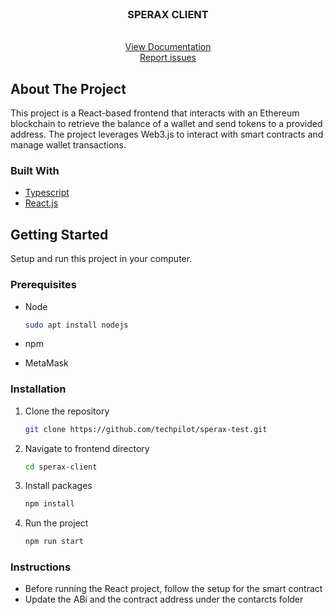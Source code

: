 <br />
<div align="center">
  <h3 align="center">SPERAX CLIENT</h3>

  <p align="center">
    <br />
    <a href="https://github.com/techpilot/sperax-test/blob/main/sperax-client/public/sperax-client-documentation.pdf">View Documentation</a>
    <br />
    <a href="https://github.com/techpilot/sperax-test.git/issues">Report issues</a>
  </p>
</div>

## About The Project

This project is a React-based frontend that interacts with an Ethereum blockchain to retrieve the balance of a wallet and send tokens to a provided address. The project leverages Web3.js to interact with smart contracts and manage wallet transactions.

### Built With

- [Typescript][Typescript_url]
- [React.js][React_js]

## Getting Started

Setup and run this project in your computer.

### Prerequisites

- Node

  ```sh
  sudo apt install nodejs
  ```

- npm

- MetaMask

### Installation

1. Clone the repository
   ```sh
   git clone https://github.com/techpilot/sperax-test.git
   ```
2. Navigate to frontend directory

   ```sh
   cd sperax-client
   ```

3. Install packages
   ```sh
   npm install
   ```
4. Run the project
   ```sh
   npm run start
   ```

### Instructions

- Before running the React project, follow the setup for the smart contract
- Update the ABi and the contract address under the contarcts folder

[React_js]: https://react.dev/
[Typescript_url]: https://developer.mozilla.org/en-US/docs/Web/JavaScript
